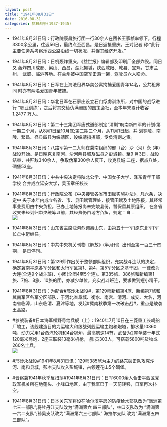 ```yaml
---
layout: post
title: "1941年08月31日"
date: 2016-08-31
categories: 抗日战争(1937-1945)
---
```


<meta name="referrer" content="no-referrer" />

- 1941年8月31日讯：行政院康昌旅行团一行30余人在团长王家桢率领下，行程 3300余公里，往返56日，最终点至西昌。是日返抵重庆。王对记者 称:“此行主要任务系考察乐西公路沿线一切状况，并促其经济开发。” 

- 1941年8月31日讯：日机轰炸重庆，《益世报》编辑部及印刷厂全部炸毁。同日又 轰炸四川成都、梁山、西昌，湖北樊城，陕西咸阳、乾县、宝鸡，甘肃兰州、 武威、临洮等地。在兰州被中国空军击落一架，驾驶员六人殒命。 

- 1941年8月31日讯：日军在上海法租界华美公寓拘捕爱国青年14名，公共租界同 时亦有两名爱国青年被捕。 

- 1941年8月31日讯：华北日军在石家庄设立石门俘虏训练所，对中国的战俘进行 “职业训练”，之后将其交给伪满洲国的国策会社，至本年末累计收容 1.2477 万人。 

- 1941年8月31日讯：第二十三集团军唐式遵部制定“清剿”皖南新四军的计划:第 一期三个月，从8月1日至10月底;第二期三个月，从11月1日起，并 划铜陵、南陵、繁昌、径县四县为绥靖区，设绥靖指挥部，专负清剿之责。 

- 1941年8月31日讯：八路军第一二九师在冀南组织的邢（台）沙（河）永 (年)战役开始。是日晚克复南河、沙河两县城及磁县之彭城镇。至9 月3日，战役结束，共歼敌340余人，争取伪军300余人反正，攻克县城 二座，据点八处，碉堡53座。 

- 1941年8月31日讯：中共中央决定将陕北公学、中国女子大学、泽东青年干部学校 合并成立延安大学，吴玉章任校长 

- 1941年8月31日讯：行政院公布《中央接管各省市田赋实施办法》，凡六条，决定中 央于本年内成立各省、市、县田赋管理处，接管田赋及土地陈报，其经常 事业费用由中央负担。已办土地陈报尚未完竣县份，暂保留其原组织。 在各省收支未经划归中央统筹以前，其经费仍由地方负担。规定：自 ... <br/><img src="https://ww4.sinaimg.cn/large/aca367d8jw1f7cxumx0xtj20c80cwwgb.jpg" />

- 1941年8月31日讯：山东省主席沈鸿烈调离山东，由第五十一军(原东北军)军 长牟中珩继任。 

- 1941年8月31日讯：中共中央机关刊物《解放》(半月刊）出刊至第一百三十四期， 是日停刊。 

- 1941年8月31日讯：第129师作出关于整顿部队组织，充实战斗连队的决定，确定冀南平原各军分区和太行军区第1、第4、第5军分区之基干团，一律改为大连(全连9个战斗班)、小团(全团4至5个连)。第385旅、386旅和新编第1旅、7旅、8旅、10旅的团，亦减少单位，充实战斗班连，要求做到短小精干。 

- 1941年8月31日讯：为配合#邢沙永战役#，第129师新编第4旅、新编第7旅和冀南军区各军分区部队，于河北省阜城、衡水、南宫、清河、成安、大名，河南省临漳，山东临清、夏津等地，发起#冀南秋季第一次破击战#，重点是破袭王高路。 

- #参战装备#日本海军樫野号给兵舰（上）：1940年7月10日在三菱重工长崎船厂竣工，该舰建造目的为运输大和级战列舰运输主炮和炮塔，排水量10360吨，动力采用1台蒸汽轮机和4台锅炉，最高航速14节，武备为2座单装十年式120毫米高炮，2座三联装13毫米机枪， 舰 员303人，可搭载5800吨货物或260名士兵。 <br/><img src="https://ww1.sinaimg.cn/large/aca367d8jw1f7cp5m9qj3j20go0gln08.jpg" />

- #邢沙永战役#1941年8月31日讯：129师385旅为主力的路东破击队攻克沙河、南和县城，彭冶支队攻入彭城镇，占领莲花山5个碉堡。 

- #晋察冀1941年秋季反扫荡#1941年8月31日讯：日军6000余人合击平西区党政军机关所在地蓬头、小峰口地区，由于我军已于一天前转移，日军再次扑空。 

- 1941年8月31日讯：日本关东军将设在哈尔滨平房的防疫给水部队改为“满洲第 七三一部队”;将牡丹江支队改为“满洲第六 四三部队”，林口支队改为 “满洲第一六二支队”;孙吴支队改为“满洲第六三七部队” 海拉尔支队 改为“满洲第五四三部队”。 

